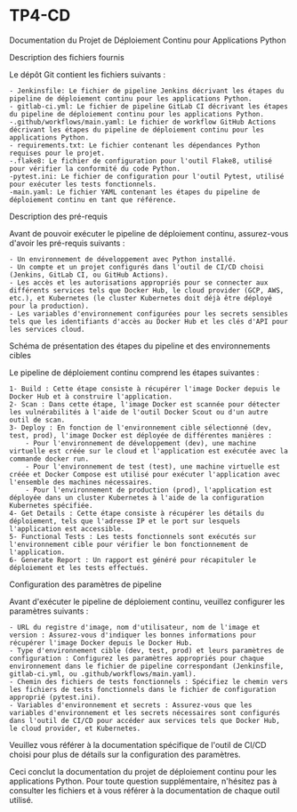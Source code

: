 # TP4-CD

Documentation du Projet de Déploiement Continu pour Applications Python

Description des fichiers fournis

Le dépôt Git contient les fichiers suivants :

    - Jenkinsfile: Le fichier de pipeline Jenkins décrivant les étapes du pipeline de déploiement continu pour les applications Python.
    - gitlab-ci.yml: Le fichier de pipeline GitLab CI décrivant les étapes du pipeline de déploiement continu pour les applications Python.
    -.github/workflows/main.yaml: Le fichier de workflow GitHub Actions décrivant les étapes du pipeline de déploiement continu pour les applications Python.
    - requirements.txt: Le fichier contenant les dépendances Python requises pour le projet.
    -.flake8: Le fichier de configuration pour l'outil Flake8, utilisé pour vérifier la conformité du code Python.
    -pytest.ini: Le fichier de configuration pour l'outil Pytest, utilisé pour exécuter les tests fonctionnels.
    -main.yaml: Le fichier YAML contenant les étapes du pipeline de déploiement continu en tant que référence.

Description des pré-requis

Avant de pouvoir exécuter le pipeline de déploiement continu, assurez-vous d'avoir les pré-requis suivants :

    - Un environnement de développement avec Python installé.
    - Un compte et un projet configurés dans l'outil de CI/CD choisi (Jenkins, GitLab CI, ou GitHub Actions).
    - Les accès et les autorisations appropriés pour se connecter aux différents services tels que Docker Hub, le cloud provider (GCP, AWS, etc.), et Kubernetes (le cluster Kubernetes doit déjà être déployé pour la production).
    - Les variables d'environnement configurées pour les secrets sensibles tels que les identifiants d'accès au Docker Hub et les clés d'API pour les services cloud.

Schéma de présentation des étapes du pipeline et des environnements cibles

Le pipeline de déploiement continu comprend les étapes suivantes :

    1- Build : Cette étape consiste à récupérer l'image Docker depuis le Docker Hub et à construire l'application.
    2- Scan : Dans cette étape, l'image Docker est scannée pour détecter les vulnérabilités à l'aide de l'outil Docker Scout ou d'un autre outil de scan.
    3- Deploy : En fonction de l'environnement cible sélectionné (dev, test, prod), l'image Docker est déployée de différentes manières :
        - Pour l'environnement de développement (dev), une machine virtuelle est créée sur le cloud et l'application est exécutée avec la commande docker run.
        - Pour l'environnement de test (test), une machine virtuelle est créée et Docker Compose est utilisé pour exécuter l'application avec l'ensemble des machines nécessaires.
        - Pour l'environnement de production (prod), l'application est déployée dans un cluster Kubernetes à l'aide de la configuration Kubernetes spécifiée.
    4- Get Details : Cette étape consiste à récupérer les détails du déploiement, tels que l'adresse IP et le port sur lesquels l'application est accessible.
    5- Functional Tests : Les tests fonctionnels sont exécutés sur l'environnement cible pour vérifier le bon fonctionnement de l'application.
    6- Generate Report : Un rapport est généré pour récapituler le déploiement et les tests effectués.

Configuration des paramètres de pipeline

Avant d'exécuter le pipeline de déploiement continu, veuillez configurer les paramètres suivants :

    - URL du registre d'image, nom d'utilisateur, nom de l'image et version : Assurez-vous d'indiquer les bonnes informations pour récupérer l'image Docker depuis le Docker Hub.
    - Type d'environnement cible (dev, test, prod) et leurs paramètres de configuration : Configurez les paramètres appropriés pour chaque environnement dans le fichier de pipeline correspondant (Jenkinsfile, gitlab-ci.yml, ou .github/workflows/main.yaml).
    - Chemin des fichiers de tests fonctionnels : Spécifiez le chemin vers les fichiers de tests fonctionnels dans le fichier de configuration approprié (pytest.ini).
    - Variables d'environnement et secrets : Assurez-vous que les variables d'environnement et les secrets nécessaires sont configurés dans l'outil de CI/CD pour accéder aux services tels que Docker Hub, le cloud provider, et Kubernetes.

Veuillez vous référer à la documentation spécifique de l'outil de CI/CD choisi pour plus de détails sur la configuration des paramètres.

Ceci conclut la documentation du projet de déploiement continu pour les applications Python. Pour toute question supplémentaire, n'hésitez pas à consulter les fichiers et à vous référer à la documentation de chaque outil utilisé.
